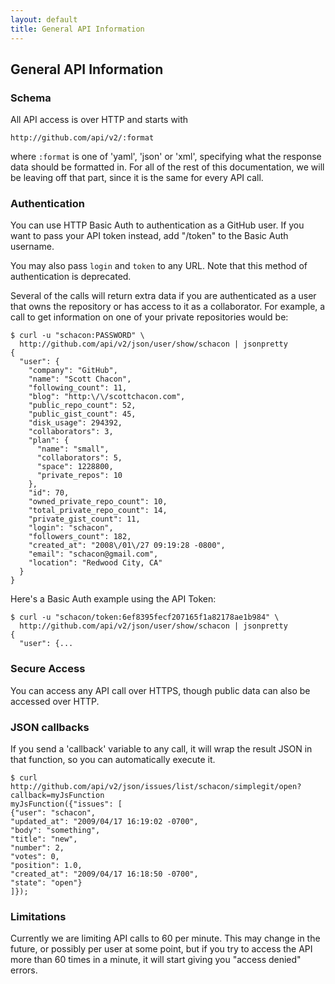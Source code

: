 ```yaml
---
layout: default
title: General API Information
---
```


## General API Information ##

### Schema ###

All API access is over HTTP and starts with

    http://github.com/api/v2/:format

where `:format` is one of 'yaml', 'json' or 'xml', specifying what the
response data should be formatted in.  For all of the rest of this
documentation, we will be leaving off that part, since it is the same
for every API call.

### Authentication ###

You can use HTTP Basic Auth to authentication as a GitHub user.  If you want to pass your API token instead, add "/token" to the Basic Auth username.

You may also pass `login` and `token` to any URL. Note that this method
of authentication is deprecated.

Several of the calls will return extra data if you are authenticated
as a user that owns the repository or has access to it as a
collaborator.  For example, a call to get information on one of your
private repositories would be:

    $ curl -u "schacon:PASSWORD" \
      http://github.com/api/v2/json/user/show/schacon | jsonpretty
    {
      "user": {
        "company": "GitHub",
        "name": "Scott Chacon",
        "following_count": 11,
        "blog": "http:\/\/scottchacon.com",
        "public_repo_count": 52,
        "public_gist_count": 45,
        "disk_usage": 294392,
        "collaborators": 3,
        "plan": {
          "name": "small",
          "collaborators": 5,
          "space": 1228800,
          "private_repos": 10
        },
        "id": 70,
        "owned_private_repo_count": 10,
        "total_private_repo_count": 14,
        "private_gist_count": 11,
        "login": "schacon",
        "followers_count": 182,
        "created_at": "2008\/01\/27 09:19:28 -0800",
        "email": "schacon@gmail.com",
        "location": "Redwood City, CA"
      }
    }

Here's a Basic Auth example using the API Token:

    $ curl -u "schacon/token:6ef8395fecf207165f1a82178ae1b984" \
      http://github.com/api/v2/json/user/show/schacon | jsonpretty
    {
      "user": {...

### Secure Access ###

You can access any API call over HTTPS, though public data can also be
accessed over HTTP.

### JSON callbacks ###

If you send a 'callback' variable to any call, it will wrap the result
JSON in that function, so you can automatically execute it.

    $ curl http://github.com/api/v2/json/issues/list/schacon/simplegit/open?callback=myJsFunction
    myJsFunction({"issues": [
    {"user": "schacon",
    "updated_at": "2009/04/17 16:19:02 -0700",
    "body": "something",
    "title": "new",
    "number": 2,
    "votes": 0,
    "position": 1.0,
    "created_at": "2009/04/17 16:18:50 -0700",
    "state": "open"}
    ]});

### Limitations ###

Currently we are limiting API calls to 60 per minute.  This may change
in the future, or possibly per user at some point, but if you try to
access the API more than 60 times in a minute, it will start giving
you "access denied" errors.
